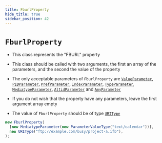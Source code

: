 ```yaml
---
title: FburlProperty
hide_title: true
sidebar_position: 42
---
```


# `FburlProperty`

- This class represents the "FBURL" property

- This class should be called with two arguments, the first an array of the
  parameters, and the second the value of the property

- The only acceptable parameters of `FburlProperty` are
  [`ValueParameter`](/documentation/parameters/valueparameter),
  [`PIDParameter`](/documentation/parameters/pidparameter),
  [`PrefParameter`](/documentation/parameters/prefparameter),
  [`IndexParameter`](/documentation/parameters/indexparameter),
  [`TypeParameter`](/documentation/parameters/typeparameter),
  [`MediatypeParameter`](/documentation/parameters/mediatypeparameter),
  [`AltidParameter`](/documentation/parameters/altidparameter) and
  [`AnyParameter`](/documentation/parameters/anyparameter)

- If you do not wish that the property have any parameters, leave the first
  argument array empty

- The value of `FburlProperty` should be of type
  [`URIType`](/documentation/values/uritype)

```js
new FburlProperty(
  [new MediatypeParameter(new ParameterValueType("text/calendar"))],
  new URIType("ftp://example.com/busy/project-a.ifb"),
);
```
